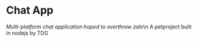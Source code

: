 # Chat App

*Multi-platform chat application hoped to overthrow zalo*\n
A petproject built in nodejs by TDG


